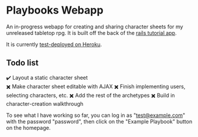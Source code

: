 # Playbooks Webapp

An in-progress webapp for creating and sharing character sheets for my unreleased tabletop rpg. It is built off the back of the [rails tutorial app](https://github.com/cchanna/railstutorial_sample_app).

It is currently [test-deployed on Heroku](https://playbooks-webapp.herokuapp.com/).

## Todo list
✔️  Layout a static character sheet  
✖️  Make character sheet editable with AJAX
✖️  Finish implementing users, selecting characters, etc.
✖️  Add the rest of the archetypes
✖️  Build in character-creation walkthrough

To see what I have working so far, you can log in as "test@example.com" with the password "password", then click on the "Example Playbook" button on the homepage.

